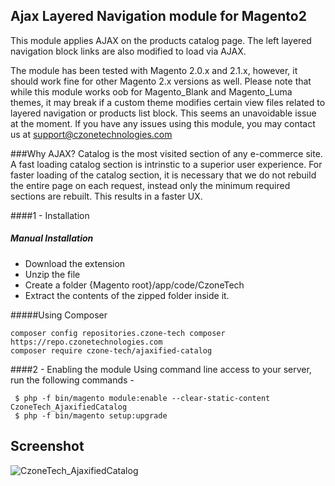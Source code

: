 ## Ajax Layered Navigation module for Magento2
This module applies AJAX on the products catalog page. The left layered navigation block links are also modified to load via AJAX.

The module has been tested with Magento 2.0.x and 2.1.x, however, it should work fine for other Magento 2.x versions as well.
Please note that while this module works oob for Magento_Blank and Magento_Luma themes, it may break if a custom theme modifies certain view files related to layered navigation or products list block. This seems an unavoidable issue at the moment.
If you have any issues using this module, you may contact us at support@czonetechnologies.com

###Why AJAX?
Catalog is the most visited section of any e-commerce site. A fast loading catalog section is intrinstic to a superior user experience.
For faster loading of the catalog section, it is necessary that we do not rebuild the entire page on each request, instead only the minimum required sections are rebuilt. This results in a faster UX.

####1 - Installation
##### Manual Installation

 * Download the extension
 * Unzip the file
 * Create a folder {Magento root}/app/code/CzoneTech
 * Extract the contents of the zipped folder inside it.


#####Using Composer

```
composer config repositories.czone-tech composer https://repo.czonetechnologies.com
composer require czone-tech/ajaxified-catalog
```

####2 -  Enabling the module
Using command line access to your server, run the following commands -
```
 $ php -f bin/magento module:enable --clear-static-content CzoneTech_AjaxifiedCatalog
 $ php -f bin/magento setup:upgrade
```


## Screenshot
![CzoneTech_AjaxifiedCatalog](https://cloud.githubusercontent.com/assets/1729518/18914661/a9f63caa-85ab-11e6-9598-85a2eaa387df.png)
